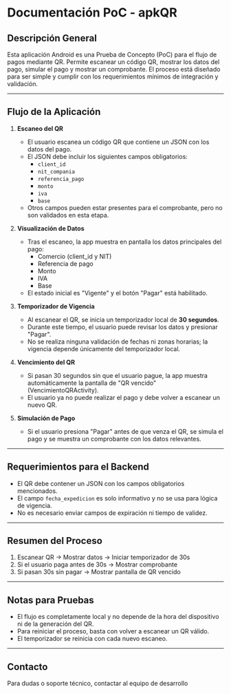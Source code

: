 # Documentación PoC - apkQR

## Descripción General

Esta aplicación Android es una Prueba de Concepto (PoC) para el flujo de pagos mediante QR. Permite escanear un código QR, mostrar los datos del pago, simular el pago y mostrar un comprobante. El proceso está diseñado para ser simple y cumplir con los requerimientos mínimos de integración y validación.

---

## Flujo de la Aplicación

1. **Escaneo del QR**
   - El usuario escanea un código QR que contiene un JSON con los datos del pago.
   - El JSON debe incluir los siguientes campos obligatorios:
     - `client_id`
     - `nit_compania`
     - `referencia_pago`
     - `monto`
     - `iva`
     - `base`
   - Otros campos pueden estar presentes para el comprobante, pero no son validados en esta etapa.

2. **Visualización de Datos**
   - Tras el escaneo, la app muestra en pantalla los datos principales del pago:
     - Comercio (client_id y NIT)
     - Referencia de pago
     - Monto
     - IVA
     - Base
   - El estado inicial es "Vigente" y el botón "Pagar" está habilitado.

3. **Temporizador de Vigencia**
   - Al escanear el QR, se inicia un temporizador local de **30 segundos**.
   - Durante este tiempo, el usuario puede revisar los datos y presionar "Pagar".
   - No se realiza ninguna validación de fechas ni zonas horarias; la vigencia depende únicamente del temporizador local.

4. **Vencimiento del QR**
   - Si pasan 30 segundos sin que el usuario pague, la app muestra automáticamente la pantalla de "QR vencido" (VencimientoQRActivity).
   - El usuario ya no puede realizar el pago y debe volver a escanear un nuevo QR.

5. **Simulación de Pago**
   - Si el usuario presiona "Pagar" antes de que venza el QR, se simula el pago y se muestra un comprobante con los datos relevantes.


---

## Requerimientos para el Backend

- El QR debe contener un JSON con los campos obligatorios mencionados.
- El campo `fecha_expedicion` es solo informativo y no se usa para lógica de vigencia.
- No es necesario enviar campos de expiración ni tiempo de validez.

---

## Resumen del Proceso

1. Escanear QR → Mostrar datos → Iniciar temporizador de 30s
2. Si el usuario paga antes de 30s → Mostrar comprobante
3. Si pasan 30s sin pagar → Mostrar pantalla de QR vencido

---

## Notas para Pruebas

- El flujo es completamente local y no depende de la hora del dispositivo ni de la generación del QR.
- Para reiniciar el proceso, basta con volver a escanear un QR válido.
- El temporizador se reinicia con cada nuevo escaneo.

---

## Contacto

Para dudas o soporte técnico, contactar al equipo de desarrollo
